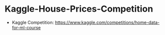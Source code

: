 # Kaggle-House-Prices-Competition
- Kaggle Competition: https://www.kaggle.com/competitions/home-data-for-ml-course
